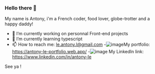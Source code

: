 ### Hello there 👋

My name is Antony, i'm a French coder, food lover, globe-trotter and a happy daddy!

- 🔭 I’m currently working on personnal Front-end projects
- 🌱 I’m currently learning typescript
- 📫 How to reach me: le.antony.l@gmail.com
-![image](https://user-images.githubusercontent.com/74828369/159464649-a2c63800-9756-4d04-ada6-776f5e0e332f.png)My portfolio: https://antony-le-portfolio.web.app/ 
-![image](https://user-images.githubusercontent.com/74828369/159464425-41d13dc0-5e3c-4b20-aff4-a8a788e38594.png) My LinkedIn link: https://www.linkedin.com/in/antony-le

See ya !

